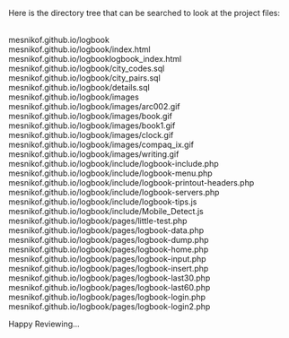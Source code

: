 Here is the directory tree that can be searched to look at the project files:<BR><BR>

mesnikof.github.io/logbook<BR>
mesnikof.github.io/logbook/index.html<BR>
mesnikof.github.io/logbooklogbook_index.html<BR>
mesnikof.github.io/logbook/city_codes.sql<BR>
mesnikof.github.io/logbook/city_pairs.sql<BR>
mesnikof.github.io/logbook/details.sql<BR>
mesnikof.github.io/logbook/images<BR>
mesnikof.github.io/logbook/images/arc002.gif<BR>
mesnikof.github.io/logbook/images/book.gif<BR>
mesnikof.github.io/logbook/images/book1.gif<BR>
mesnikof.github.io/logbook/images/clock.gif<BR>
mesnikof.github.io/logbook/images/compaq_ix.gif<BR>
mesnikof.github.io/logbook/images/writing.gif
mesnikof.github.io/logbook/include/logbook-include.php
mesnikof.github.io/logbook/include/logbook-menu.php
mesnikof.github.io/logbook/include/logbook-printout-headers.php
mesnikof.github.io/logbook/include/logbook-servers.php
mesnikof.github.io/logbook/include/logbook-tips.js
mesnikof.github.io/logbook/include/Mobile_Detect.js
mesnikof.github.io/logbook/pages/little-test.php
mesnikof.github.io/logbook/pages/logbook-data.php
mesnikof.github.io/logbook/pages/logbook-dump.php
mesnikof.github.io/logbook/pages/logbook-home.php
mesnikof.github.io/logbook/pages/logbook-input.php
mesnikof.github.io/logbook/pages/logbook-insert.php
mesnikof.github.io/logbook/pages/logbook-last30.php
mesnikof.github.io/logbook/pages/logbook-last60.php
mesnikof.github.io/logbook/pages/logbook-login.php
mesnikof.github.io/logbook/pages/logbook-login2.php

Happy Reviewing...
